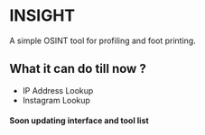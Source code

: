 # INSIGHT
A simple OSINT tool for profiling and foot printing.


## What it can do till now ?
* IP Address Lookup
* Instagram Lookup

#### Soon updating interface and tool list
